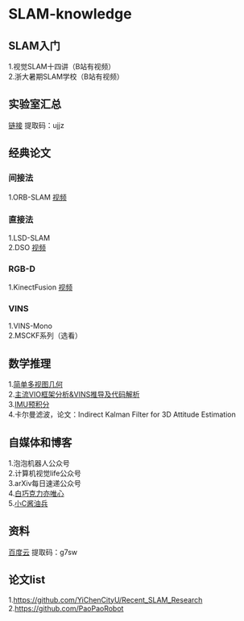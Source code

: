 # SLAM-knowledge

## SLAM入门
1.视觉SLAM十四讲（B站有视频）  
2.浙大暑期SLAM学校（B站有视频） 

## 实验室汇总
[链接](https://pan.baidu.com/s/1lwp06rbR6vZtnEfS4aRbLQ) 提取码：ujjz

## 经典论文
### 间接法
1.ORB-SLAM  [视频](https://www.shenlanxueyuan.com/open/course/27)  
### 直接法
1.LSD-SLAM  
2.DSO [视频](https://www.shenlanxueyuan.com/open/course/30)  
### RGB-D
1.KinectFusion [视频](https://www.bilibili.com/video/BV117411u7D4?from=search&seid=8080185543188655226)  
### VINS
1.VINS-Mono  
2.MSCKF系列（选看）  

## 数学推理
1.[简单多视图几何](http://note.youdao.com/s/V0SE5PA6)  
2.[主流VIO框架分析&VINS推导及代码解析](https://www.shenlanxueyuan.com/open/course/19)  
3.[IMU预积分](http://paopaorobot.org/bbs/read.php?tid=181&fid=5)  
4.卡尔曼滤波，论文：Indirect Kalman Filter for 3D Attitude Estimation

## 自媒体和博客
1.泡泡机器人公众号  
2.计算机视觉life公众号  
3.arXiv每日速递公众号  
4.[白巧克力亦唯心](https://heyijia.blog.csdn.net/)  
5.[小C酱油兵](https://www.cnblogs.com/yepeichu/)

## 资料
[百度云](https://pan.baidu.com/s/10wvWil5nsjtZ7llpnaytTA) 提取码：g7sw

## 论文list
1.https://github.com/YiChenCityU/Recent_SLAM_Research  
2.https://github.com/PaoPaoRobot  
